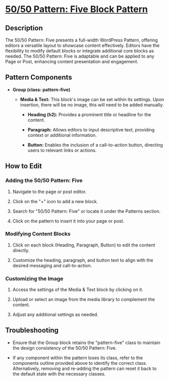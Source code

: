 # <a href="https://webdevstudios.atlassian.net/wiki/spaces/JS/pages/3415998495/50+50+Pattern+Five+Block+Pattern" target="_blank">50/50 Pattern: Five Block Pattern</a>

Description
-----------

The 50/50 Pattern: Five presents a full-width WordPress Pattern, offering editors a versatile layout to showcase content effectively. Editors have the flexibility to modify default blocks or integrate additional core blocks as needed. The 50/50 Pattern: Five is adaptable and can be applied to any Page or Post, enhancing content presentation and engagement.

Pattern Components
------------------

-   **Group (class: pattern-five)**

    -   **Media & Text:** This block's image can be set within its settings. Upon insertion, there will be no image, this will need to be added manually.

        -   **Heading (h2):** Provides a prominent title or headline for the content.

        -   **Paragraph:** Allows editors to input descriptive text, providing context or additional information.

        -   **Button:** Enables the inclusion of a call-to-action button, directing users to relevant links or actions.

How to Edit
-----------

### Adding the 50/50 Pattern: Five

1.  Navigate to the page or post editor.

2.  Click on the "+" icon to add a new block.

3.  Search for "50/50 Pattern: Five" or locate it under the Patterns section.

4.  Click on the pattern to insert it into your page or post.

### Modifying Content Blocks

1.  Click on each block (Heading, Paragraph, Button) to edit the content directly.

2.  Customize the heading, paragraph, and button text to align with the desired messaging and call-to-action.

### Customizing the Image

1.  Access the settings of the Media & Text block by clicking on it.

2.  Upload or select an image from the media library to complement the content.

3.  Adjust any additional settings as needed.

Troubleshooting
---------------

-   Ensure that the Group block retains the "pattern-five" class to maintain the design consistency of the 50/50 Pattern: Five.

-   If any component within the pattern loses its class, refer to the components outline provided above to identify the correct class. Alternatively, removing and re-adding the pattern can reset it back to the default state with the necessary classes.
